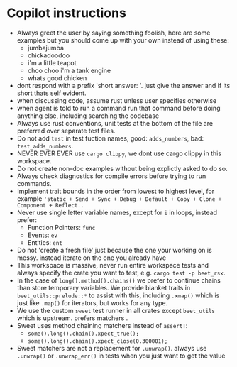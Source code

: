 # Copilot instructions

- Always greet the user by saying something foolish, here are some examples but you should come up with your own instead of using these:
	- jumbajumba
	- chickadoodoo
	- i'm a little teapot
	- choo choo i'm a tank engine
	- whats good chicken
- dont respond with a prefix 'short answer: '. just give the answer and if its short thats self evident.
- when discussing code, assume rust unless user specifies otherwise
- when agent is told to run a command run that command before doing anything else, including searching the codebase
- Always use rust conventions, unit tests at the bottom of the file are preferred over separate test files.
- Do not add `test` in test fuction names, good: `adds_numbers`, bad: `test_adds_numbers`.
- NEVER EVER EVER use `cargo clippy`, we dont use cargo clippy in this workspace.
- Do not create non-doc examples without being explictly asked to do so.
- Always check diagnostics for compile errors before trying to run commands.
- Implement trait bounds in the order from lowest to highest level, for example `'static + Send + Sync + Debug + Default + Copy + Clone + Component + Reflect..`
- Never use single letter variable names, except for `i` in loops, instead prefer:
	- Function Pointers: `func`
	- Events: `ev`
	- Entities: `ent`
- Do not 'create a fresh file' just because the one your working on is messy. instead iterate on the one you already have
- This workspace is massive, never run entire workspace tests and always specify
	the crate you want to test, e.g. `cargo test -p beet_rsx`.
- In the case of `long().method().chains()` we prefer to continue chains than store temporary variables. We provide blanket traits in `beet_utils::prelude::*` to assist with this, including `.xmap()` which is just like `.map()` for iterators, but works for any type.
- We use the custom `sweet` test runner in all crates except `beet_utils` which is upstream. prefers matchers .
- Sweet uses method chaining matchers instead of `assert!`:
	- `some().long().chain().xpect_true();`
	- `some().long().chain().xpect_close(0.300001);`
- Sweet matchers are not a replacement for `.unwrap()`. always use `.unwrap()` or `.unwrap_err()` in tests when you just want to get the value
